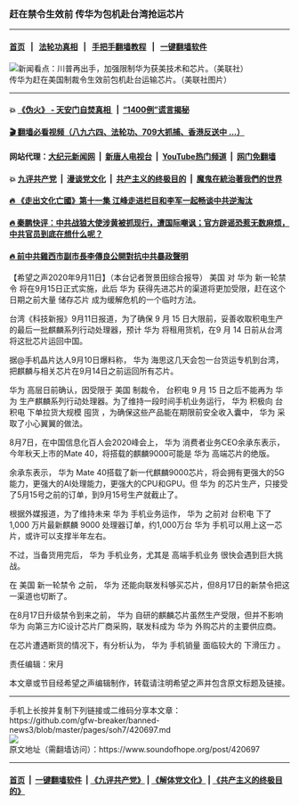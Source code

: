 ### 赶在禁令生效前  传华为包机赴台湾抢运芯片
------------------------

#### [首页](https://github.com/gfw-breaker/banned-news3/blob/master/README.md) &nbsp;&nbsp;|&nbsp;&nbsp; [法轮功真相](https://github.com/begood0513/basic/blob/master/README.md)  &nbsp;&nbsp;|&nbsp;&nbsp; [手把手翻墙教程](https://github.com/gfw-breaker/guides/wiki)  &nbsp;&nbsp;|&nbsp;&nbsp; [一键翻墙软件](https://github.com/gfw-breaker/nogfw/blob/master/README.md)  



<div><img alt="新闻看点：川普再出手，加强限制华为获美技术和芯片。（美联社）" src="https://img.soundofhope.org/2020-08/1597753839903.png"/>
<br/><figcaption class="caption">
 传华为赶在美国制裁令生效前包机赴台运输芯片。（美联社图片）
</figcaption></div><hr/>

#### 💥 [《伪火》 - 天安门自焚真相 ](http://141.164.51.119:10000/videos/blog/weihuo.html)&nbsp; |&nbsp; [“1400例”谎言揭秘  ](http://141.164.51.119:10000/videos/blog/jiexi1400.html)

#### [ 🎬  翻墙必看视频（八九六四、法轮功、709大抓捕、香港反送中 ...）](https://github.com/gfw-breaker/links/blob/master/banned.md)

#### 网站代理：[大纪元新闻网](http://167.172.10.89:10080/gb/) &nbsp;|&nbsp; [新唐人电视台](http://167.172.10.89:8808/gb/)  &nbsp;|&nbsp; [YouTube热门频道](http://158.247.203.241/youtube.html) &nbsp;|&nbsp; [网门免翻墙](http://158.247.203.241:11000/show.aspx?name=ogHome)

#### 💥 [九评共产党](http://141.164.51.119:10000/videos/res/jiuping/)&nbsp; |&nbsp; [漫谈党文化](http://141.164.51.119:10000/videos/res/mtdwh/)&nbsp; |&nbsp; [共产主义的终极目的](http://141.164.51.119:10000/videos/res/zjmd/)&nbsp; |&nbsp; [魔鬼在統治著我們的世界](http://141.164.51.119:10000/videos/res/TheSpecter/)  

#### [ 🔥  《走出文化亡國》第十一集 江峰走进栏目和李军一起畅谈中共逆淘汰](http://141.164.51.119:10000/videos/news/../res/zcwhwg/index.html)

#### [ 🔥  秦鹏快评：中共战狼大使涉黄被抓现行，遭国际嘲讽；官方辟谣恐惹无数麻烦，中共官员到底在想什么呢？](http://141.164.51.119:10000/videos/news/qp03.html)

#### [ 🔥  前中共雞西市副市長李傳良公開對抗中共暴政聲明](http://141.164.51.119:10000/videos/news/../tui/index.html)

<div><div class="Content__Wrapper sc-1bvya0-0 grZQxZ">
 <p class="meta-top">
  <span class="meta">
   【希望之声2020年9月11日】（本台记者贺景田综合报导）
  </span>
  <ok href="/term/1045">
   美国
  </ok>
  对
  <ok href="/term/1233">
   华为
  </ok>
  <ok href="/term/373189">
   新一轮禁令
  </ok>
  将在9月15日正式实施，此后
  <ok href="/term/1233">
   华为
  </ok>
  获得先进芯片的渠道将更加受限，赶在这个日期之前大量
  <ok href="/term/373195">
   储存芯片
  </ok>
  成为缓解危机的一个临时方法。
 </p>
 <p>
  台湾《科技新报》9月11日报道，为了确保 9 月 15 日大限前，妥善收取积电生产的最后一批麒麟系列行动处理器，预计
  <ok href="/term/1233">
   华为
  </ok>
  将租用货机，在9 月 14 日前从台湾将这批芯片运回中国。
 </p>
 <div class="AD_Embed__Wrap-sc-1xslmin-0 igMuqX module desktop">
  <div>
  </div>
 </div>
 <p>
  据@手机晶片达人9月10日爆料称，
  <ok href="/term/1233">
   华为
  </ok>
  海思这几天会包一台货运专机到台湾，把麒麟与相关芯片在9月14日之前运回所有芯片。
 </p>
 <p>
  <ok href="/term/1233">
   华为
  </ok>
  高层日前确认，因受限于
  <ok href="/term/1045">
   美国
  </ok>
  制裁令，
  <ok href="/term/18961">
   台积电
  </ok>
  9 月 15 日之后不能再为
  <ok href="/term/1233">
   华为
  </ok>
  生产麒麟系列行动处理器。为了维持一段时间手机业务运行，
  <ok href="/term/1233">
   华为
  </ok>
  积极向
  <ok href="/term/18961">
   台积电
  </ok>
  下单拉货大规模
  <ok href="/term/241102">
   囤货
  </ok>
  ，为确保这些产品能在期限前安全收入囊中，
  <ok href="/term/1233">
   华为
  </ok>
  采取了小心翼翼的做法。
 </p>
 <p>
  8月7日，在中国信息化百人会2020峰会上，
  <ok href="/term/1233">
   华为
  </ok>
  消费者业务CEO余承东表示，今年秋天上市的Mate 40，将搭载的麒麟9000可能是
  <ok href="/term/1233">
   华为
  </ok>
  高端芯片的绝版。
 </p>
 <p>
  余承东表示，
  <ok href="/term/1233">
   华为
  </ok>
  Mate 40搭载了新一代麒麟9000芯片，将会拥有更强大的5G能力，更强大的AI处理能力，更强大的CPU和GPU。但
  <ok href="/term/1233">
   华为
  </ok>
  的芯片生产，只接受了5月15号之前的订单，到9月15号生产就截止了。
 </p>
 <p>
  根据外媒报道，为了维持未来
  <ok href="/term/1233">
   华为
  </ok>
  手机业务运作，
  <ok href="/term/1233">
   华为
  </ok>
  之前对
  <ok href="/term/18961">
   台积电
  </ok>
  下了 1,000 万片最新麒麟 9000 处理器订单，约1,000万台
  <ok href="/term/1233">
   华为
  </ok>
  手机可以用上这一芯片，或许可以支撑半年左右。
 </p>
 <p>
  不过，当备货用完后，
  <ok href="/term/1233">
   华为
  </ok>
  手机业务，尤其是
  <ok href="/term/373198">
   高端手机业务
  </ok>
  很快会遇到巨大挑战。
 </p>
 <p>
  在
  <ok href="/term/1045">
   美国
  </ok>
  <ok href="/term/373189">
   新一轮禁令
  </ok>
  之前，
  <ok href="/term/1233">
   华为
  </ok>
  还能向联发科够买芯片，但8月17日的新禁令把这一渠道也切断了。
 </p>
 <p>
  在8月17日升级禁令到来之前，
  <ok href="/term/1233">
   华为
  </ok>
  自研的麒麟芯片虽然生产受限，但并不影响
  <ok href="/term/1233">
   华为
  </ok>
  向第三方IC设计芯片厂商采购，联发科成为
  <ok href="/term/1233">
   华为
  </ok>
  外购芯片的主要供应商。
 </p>
 <p>
  在芯片遭遇断货的情况下，有分析认为，
  <ok href="/term/1233">
   华为
  </ok>
  <ok href="/term/93785">
   手机销量
  </ok>
  面临较大的
  <ok href="/term/373201">
   下滑压力
  </ok>
  。
 </p>
 <p class="meta-btm">
  责任编辑：宋月
 </p>
 <p class="meta-btm">
  本文章或节目经希望之声编辑制作，转载请注明希望之声并包含原文标题及链接。
 </p>
</div>
</div>
<hr/>
手机上长按并复制下列链接或二维码分享本文章：<br/>
https://github.com/gfw-breaker/banned-news3/blob/master/pages/soh7/420697.md <br/>
<a href='https://github.com/gfw-breaker/banned-news3/blob/master/pages/soh7/420697.md'><img src='https://github.com/gfw-breaker/banned-news3/blob/master/pages/soh7/420697.md.png'/></a> <br/>
原文地址（需翻墙访问）：https://www.soundofhope.org/post/420697


------------------------
#### [首页](https://github.com/gfw-breaker/banned-news3/blob/master/README.md) &nbsp;|&nbsp; [一键翻墙软件](https://github.com/gfw-breaker/nogfw/blob/master/README.md) &nbsp;| [《九评共产党》](https://github.com/gfw-breaker/9ping.md/blob/master/README.md#九评之一评共产党是什么) | [《解体党文化》](https://github.com/gfw-breaker/jtdwh.md/blob/master/README.md) | [《共产主义的终极目的》](https://github.com/gfw-breaker/gczydzjmd.md/blob/master/README.md)


<img src='http://gfw-breaker.win/banned-news3/pages/soh7/420697.md' width='0px' height='0px'/>